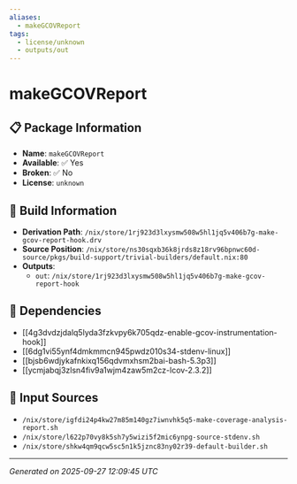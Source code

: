 ```yaml
---
aliases:
  - makeGCOVReport
tags:
  - license/unknown
  - outputs/out
---
```


# makeGCOVReport

## 📋 Package Information

- **Name**: `makeGCOVReport`
- **Available**: ✅ Yes
- **Broken**: ✅ No
- **License**: `unknown`

## 🔧 Build Information

- **Derivation Path**: `/nix/store/1rj923d3lxysmw508w5hl1jq5v406b7g-make-gcov-report-hook.drv`
- **Source Position**: `/nix/store/ns30sqxb36k8jrds8z18rv96bpnwc60d-source/pkgs/build-support/trivial-builders/default.nix:80`
- **Outputs**:
  - `out`:  `/nix/store/1rj923d3lxysmw508w5hl1jq5v406b7g-make-gcov-report-hook`

## 🔗 Dependencies

- [[4g3dvdzjdalq5lyda3fzkvpy6k705qdz-enable-gcov-instrumentation-hook]]
- [[6dg1vi55ynf4dmkmmcn945pwdz010s34-stdenv-linux]]
- [[bjsb6wdjykafnkixq156qdvmxhsm2bai-bash-5.3p3]]
- [[ycmjabqj3zlsn4fiv9a1wjm4zaw5m2cz-lcov-2.3.2]]

## 📁 Input Sources

- `/nix/store/igfdi24p4kw27m85m140gz7iwnvhk5q5-make-coverage-analysis-report.sh`
- `/nix/store/l622p70vy8k5sh7y5wizi5f2mic6ynpg-source-stdenv.sh`
- `/nix/store/shkw4qm9qcw5sc5n1k5jznc83ny02r39-default-builder.sh`

---
*Generated on 2025-09-27 12:09:45 UTC*
